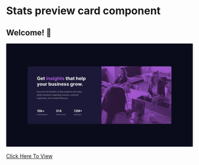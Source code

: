 <h1>Stats preview card component</h1>

## Welcome! 👋

![Design preview for the Stats preview card component coding challenge](./images/desktop-design.jpg)

<a href="https://preview-card-component-stats.netlify.app/">Click Here To View</a>
